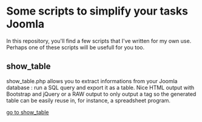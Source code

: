 # Some scripts to simplify your tasks Joomla

In this repository, you'll find a few scripts that I've written for my own use.  Perhaps one of these scripts will be usefull for you too.

## show_table

show_table.php allows you to extract informations from your Joomla database : run a SQL query and export it as a table.  Nice HTML output with Bootstrap and jQuery or a RAW output to only output a <table> tag so the generated table can be easily reuse in, for instance, a spreadsheet program.

[go to show_table](https://github.com/cavo789/joomla_free/tree/master/show_table)
